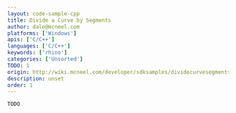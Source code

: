 ```yaml
---
layout: code-sample-cpp
title: Divide a Curve by Segments
author: dale@mcneel.com
platforms: ['Windows']
apis: ['C/C++']
languages: ['C/C++']
keywords: ['rhino']
categories: ['Unsorted']
TODO: 1
origin: http://wiki.mcneel.com/developer/sdksamples/dividecurvesegments
description: unset
order: 1
---
```


```cpp
TODO
```
